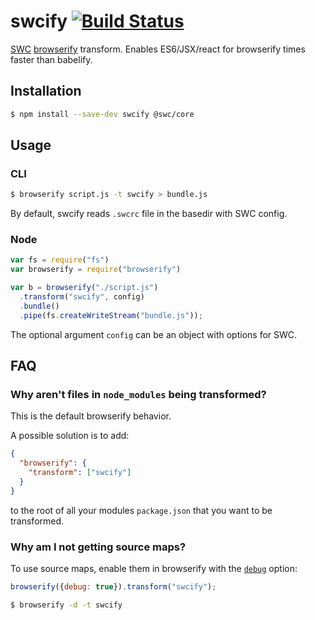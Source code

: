 # swcify [![Build Status](https://travis-ci.org/dy/swcify.svg?branch=master)](https://travis-ci.org/dy/swcify)

[SWC](https://github.com/swc-project/swc) [browserify](https://github.com/substack/node-browserify) transform. Enables ES6/JSX/react for browserify times faster than babelify.

## Installation

```sh
$ npm install --save-dev swcify @swc/core
```

## Usage

### CLI

```sh
$ browserify script.js -t swcify > bundle.js
```

By default, swcify reads `.swcrc` file in the basedir with SWC config.

### Node

```javascript
var fs = require("fs")
var browserify = require("browserify")

var b = browserify("./script.js")
  .transform("swcify", config)
  .bundle()
  .pipe(fs.createWriteStream("bundle.js"));
```

The optional argument `config` can be an object with options for SWC.


## FAQ

### Why aren't files in `node_modules` being transformed?

This is the default browserify behavior.

A possible solution is to add:

```json
{
  "browserify": {
    "transform": ["swcify"]
  }
}
```

to the root of all your modules `package.json` that you want to be transformed.


### Why am I not getting source maps?

To use source maps, enable them in browserify with the [`debug`](https://github.com/substack/node-browserify#browserifyfiles--opts) option:

```js
browserify({debug: true}).transform("swcify");
```

```sh
$ browserify -d -t swcify
```
